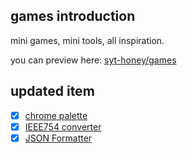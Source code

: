 ## games introduction

mini games, mini tools, all inspiration.

you can preview here: [syt-honey/games](https://syt-honey.github.io/games/)

## updated item

- [x] [chrome palette](https://github.com/syt-honey/games/tree/main/page/chrome-palette)  
- [x] [IEEE754 converter](https://github.com/syt-honey/games/tree/main/page/IEEE754-converter)
- [x] [JSON Formatter](https://syt-honey.github.io/JSONFormatter/#/index)
